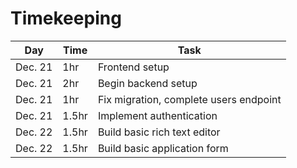 # Timekeeping

| Day     | Time  | Task                                   |
| ------- | ----- | -------------------------------------- |
| Dec. 21 | 1hr   | Frontend setup                         |
| Dec. 21 | 2hr   | Begin backend setup                    |
| Dec. 21 | 1hr   | Fix migration, complete users endpoint |
| Dec. 21 | 1.5hr | Implement authentication               |
| Dec. 22 | 1.5hr | Build basic rich text editor           |
| Dec. 22 | 1.5hr | Build basic application form           |
